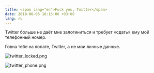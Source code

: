 ```yaml
---
title: <span lang="en">Fuck you, Twitter</span>
date: 2018-06-05 18:15:00 +03:00
lang: ru
---
```


Twitter больше не даёт мне залогиниться и требует «сдать» ему мой телефонный номер.

Говна тебе на лопате, Twitter, а не мои личные данные.

![twitter_locked.png](/uploads/twitter_locked.png)

![twitter_phone.png](/uploads/twitter_phone.png)
